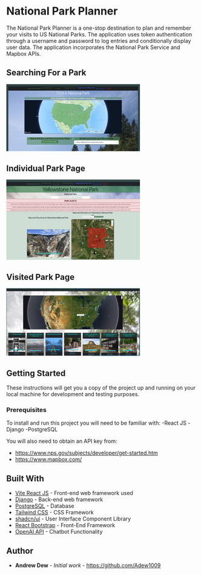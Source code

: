 # National Park Planner

The National Park Planner is a one-stop destination to plan and remember your visits to US National Parks. The application uses token authentication through a username and password to log entries and conditionally display user data. The application incorporates the National Park Service and Mapbox APIs.

## Searching For a Park


  <div>   <img><img src="https://github.com/Adew1009/National-Park-Planner/blob/main/FindPark.png" height=50% width=70%></div>


## Individual Park Page


   <div> <img><img src="https://github.com/Adew1009/National-Park-Planner/blob/main/ParkPage.jpeg" height=50% width=70%></div>

## Visited Park Page


   <div> <img><img src="https://github.com/Adew1009/National-Park-Planner/blob/main/visitedparks.png" height=50% width=70%></div>

## Getting Started

These instructions will get you a copy of the project up and running on your local machine for development and testing purposes.

### Prerequisites

To install and run this project you will need to be familiar with:
-React JS
-Django
-PostgreSQL

You will also need to obtain an API key from:

- https://www.nps.gov/subjects/developer/get-started.htm
- https://www.mapbox.com/

## Built With

- [Vite React JS](https://vitejs.dev/guide/) - Front-end web framework used
- [Django](https://www.djangoproject.com/) - Back-end web framework 
- [PostgreSQL](https://firebase.google.com/?gad_source=1&gclid=Cj0KCQjw6PGxBhCVARIsAIumnWbw4z4RfLpiVSrGT8gt30cd_5Rq1-h2Fv4UoY2o8Zye8PcMEybJClMaAiE8EALw_wcB&gclsrc=aw.ds](https://www.postgresql.org/)) - Database
- [Tailwind CSS](https://tailwindcss.com/) - CSS Framework
- [shadcn/ui](https://ui.shadcn.com/) - User Interface Component Library
- [React Bootstrap](https://react-bootstrap.netlify.app/) - Front-End Framework
- [OpenAI API](https://openai.com/index/openai-api/) - Chatbot Functionality


## Author

- **Andrew Dew** - _Initial work_ - https://github.com/Adew1009

<!-- ## Acknowledgments

- Hat tip to anyone whose code was used
- Inspiration
- etc -->
